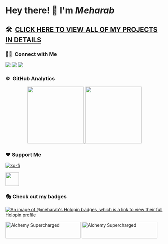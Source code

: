 # **Hey there! 👋 I'm _Meharab_**


<!--script src="https://platform.linkedin.com/badges/js/profile.js" async defer type="text/javascript"></script>

<div class="badge-base LI-profile-badge" data-locale="en_US" data-size="medium" data-theme="dark" data-type="VERTICAL" data-vanity="meharab124" data-version="v1">
  <a class="badge-base__link LI-simple-link" href="https://bd.linkedin.com/in/meharab124?trk=profile-badge">Meharab L.</a>
</div>      

<br-->


## 🛠 &nbsp;[CLICK HERE TO VIEW ALL OF MY PROJECTS IN DETAILS](https://meharab.github.io)


### 🤝🏻 &nbsp;Connect with Me

<p>
  <a href="https://www.meharab.github.io"><img src="https://img.shields.io/badge/-Meharab-3423A6?style=flat&logo=Google-Chrome&logoColor=white"/></a>
  <a href="https://linkedin.com/in/meharab124"><img src="https://img.shields.io/badge/-Meharab-0077B5?style=flat&logo=Linkedin&logoColor=white"/></a>
  <!--a href="mailto:avsingh@umass.edu"><img src="https://img.shields.io/badge/-avsingh@umass.edu-D14836?style=flat&logo=Gmail&logoColor=white"/></a-->
   <a href="https://twitter.com/LatifMeharab"><img src="https://img.shields.io/badge/-Meharab-0077B5?style=flat&logo=Twitter&logoColor=white"/></a>
</p>


### ⚙️ &nbsp;GitHub Analytics

<p align="center">
  <a href="https://github.com/meharab">
    <img height="180em" src="https://github-readme-stats-eight-theta.vercel.app/api?username=meharab&show_icons=true&theme=algolia&include_all_commits=true&count_private=true"/>
    <img height="180em" src="https://github-readme-stats-eight-theta.vercel.app/api/top-langs/?username=meharab&layout=compact&langs_count=8&theme=algolia"/>
  </a>
</p>


### ❤ Support Me

[![ko-fi](https://ko-fi.com/img/githubbutton_sm.svg)](https://ko-fi.com/I2I3GTC5K)

<a href="https://www.buymeacoffee.com/meharablatQ"><img height="43px" src="https://img.buymeacoffee.com/button-api/?text=Buy me a coffee&emoji=&slug=meharablatQ&button_colour=FFDD00&font_colour=000000&font_family=Comic&outline_colour=000000&coffee_colour=ffffff" /></a>

### 🎭 Check out my badges
[![An image of @meharab's Holopin badges, which is a link to view their full Holopin profile](https://holopin.me/meharab)](https://holopin.io/@meharab)


<a href="#"><img onclick=logBadgeClick() id="badge-button" style="width:240px;height:53px" src="https://static.alchemyapi.io/images/marketing/badge.png" alt="Alchemy Supercharged" /></a> 
<a href="#"><img onclick=logBadgeClick() id="badge-button" style="width:240px;height:53px" src="https://static.alchemyapi.io/images/marketing/badgeLight.png" alt="Alchemy Supercharged" /></a>
